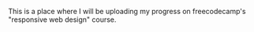 This is a place where I will be uploading my progress on freecodecamp's "responsive web design" course.